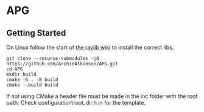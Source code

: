 # APG

## Getting Started

On Linux follow the start of [the raylib wiki](https://github.com/raysan5/raylib/wiki/Working-on-GNU-Linux) to install the correct libs.

`git clone --recurse-submodules -j8 https://github.com/ArchieAtkinson/APG.git`  
`cd APG`    
`mkdir build`   
`cmake -S . -B build`   
`cmake --build build`   

If not using CMake a header file must be made in the inc folder with the root path. Check configuration\root_dir.h.in for the template. 

